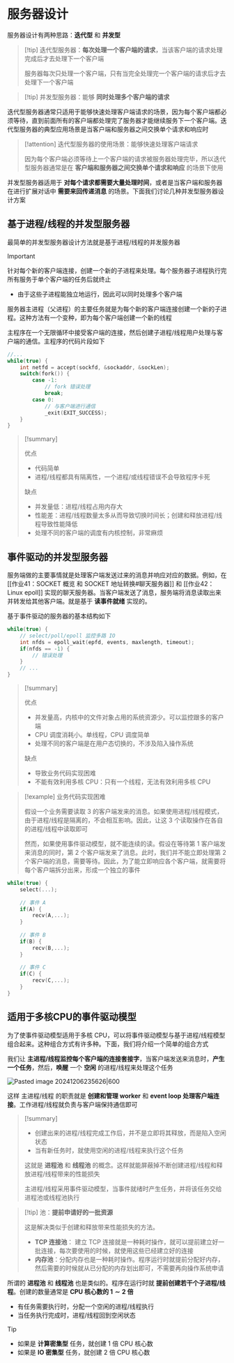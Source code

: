 # 服务器设计

服务器设计有两种思路：**迭代型** 和 **并发型**

> [!tip] 迭代型服务器：**每次处理一个客户端的请求**，当该客户端的请求处理完成后才去处理下一个客户端
> 
> 服务器每次只处理一个客户端，只有当完全处理完一个客户端的请求后才去处理下一个客户端
> 

> [!tip] 并发型服务器：能够 **同时处理多个客户端的请求**

迭代型服务器通常只适用于能够快速处理客户端请求的场景，因为每个客户端都必须等待，直到前面所有的客户端都处理完了服务器才能继续服务下一个客户端。迭代型服务器的典型应用场景是当客户端和服务器之间交换单个请求和响应时

> [!attention] 迭代型服务器的使用场景：能够快速处理客户端请求
> 
> 因为每个客户端必须等待上一个客户端的请求被服务器处理完毕，所以迭代型服务器通常是在 **客户端和服务器之间交换单个请求和响应** 的场景下使用
> 

并发型服务器适用于 **对每个请求都需要大量处理时间**，或者是当客户端和服务器在进行扩展对话中 **需要来回传递消息** 的场景。下面我们讨论几种并发型服务器设计方案

## 基于进程/线程的并发型服务器

最简单的并发型服务器设计方法就是基于进程/线程的并发服务器

> [!important] 
> 
> 针对每个新的客户端连接，创建一个新的子进程来处理。每个服务器子进程执行完所有服务于单个客户端的任务后就终止
> 
> + 由于这些子进程能独立地运行，因此可以同时处理多个客户端
> 
> 服务器主进程（父进程）的主要任务就是为每个新的客户端连接创建一个新的子进程。这种方法有一个变种，即为每个客户端创建一个新的线程
> 

主程序在一个无限循环中接受客户端的连接，然后创建子进程/线程用户处理与客户端的通信。主程序的代码片段如下

```c
//...
while(true) {
	int netfd = accept(sockfd, &sockaddr, &sockLen);
	switch(fork()) {
		case -1:
			// fork 错误处理
			break;
		case 0:
			// 与客户端进行通信
			_exit(EXIT_SUCCESS);
	}
}
```

> [!summary] 
> 
> 优点
> 
> + 代码简单
> + 进程/线程都具有隔离性，一个进程/或线程错误不会导致程序卡死
> 
> 缺点
> 
> + 并发量低：进程/线程占用内存大
> + 性能差：进程/线程数量太多从而导致切换时间长；创建和释放进程/线程导致性能降低
> + 处理不同的客户端的调度有内核控制，非常麻烦
> 

## 事件驱动的并发型服务器

服务端做的主要事情就是处理客户端发送过来的消息并响应对应的数据。例如，在 [[作业41：SOCKET 概览 和 SOCKET 地址转换#聊天服务器]] 和 [[作业42：Linux epoll]] 实现的聊天服务器。当客户端发送了消息，服务端将消息读取出来并转发给其他客户端。就是基于 **读事件就绪** 实现的。

基于事件驱动的服务器的基本结构如下

```c
while(true) {
	// select/poll/epoll 监控多路 IO
	int nfds = epoll_wait(epfd, events, maxlength, timeout);
	if(nfds == -1) {
		// 错误处理
	}
	// ...
}
```

> [!summary] 
> 
> 优点
> + 并发量高，内核中的文件对象占用的系统资源少。可以监控跟多的客户端
> + CPU 调度消耗小。单线程，CPU 调度简单
> + 处理不同的客户端是在用户态切换的，不涉及陷入操作系统
> 
> 缺点
> + 导致业务代码实现困难
> + 不能有效利用多核 CPU：只有一个线程，无法有效利用多核 CPU
> 

> [!example] 业务代码实现困难
> 
> 假设一个业务需要读取 $3$ 的客户端发来的消息。如果使用进程/线程模式，由于进程/线程是隔离的，不会相互影响。因此，让这 $3$ 个读取操作在各自的进程/线程中读取即可
> 
> 然而，如果使用事件驱动模型，就不能连续的读。假设在等待第 $1$ 客户端发来消息的同时，第 $2$ 个客户端发来了消息。此时，我们并不能立即处理第 $2$ 个客户端的消息，需要等待。因此，为了能立即响应各个客户端，就需要将每个客户端拆分出来，形成一个独立的事件
> 

```c
while(true) {
	select(...);
	
	// 事件 A
	if(A) {
		recv(A,...);
	}
	
	// 事件 B
	if(B) {
		recv(B,...);
	}
	
	// 事件 C
	if(C) {
		recv(C,...);
	}
}
```

## 适用于多核CPU的事件驱动模型

为了使事件驱动模型适用于多核 CPU，可以将事件驱动模型与基于进程/线程模型组合起来。这种组合方式有许多种。下面，我们将介绍一个简单的组合方式

我们让 **主进程/线程监控每个客户端的连接套接字**，当客户端发送来消息时，**产生一个任务**，然后，**唤醒** 一个 **空闲** 的进程/线程来处理这个任务

![Pasted image 20241206235626|600](http://cdn.jsdelivr.net/gh/duyupeng36/images@master/obsidian/1755784817077-27f8717a3d0e4b59aaea7abd78d453f3.png)

这样 主进程/线程 的职责就是 **创建和管理 worker** 和 **event loop 处理客户端连接**。工作进程/线程就负责与客户端保持通信即可

> [!summary] 
> 
> + 创建出来的进程/线程完成工作后，并不是立即将其释放，而是陷入空闲状态
> + 当有新任务时，就使用空闲的进程/线程来执行这个任务
> 
> 这就是 **进程池** 和 **线程池** 的概念。这样就能屏蔽掉不断创建进程/线程和释放进程/线程带来的性能损失
> 
> 主进程/线程采用事件驱动模型，当事件就绪时产生任务，并将该任务交给进程池或线程池执行
> 

> [!tip] 池：**提前申请好的一批资源**
> 
> 这是解决类似于创建和释放带来性能损失的方法。
> + **TCP 连接池**： 建立 TCP 连接就是一种耗时操作，就可以提前建立好一批连接，每次要使用的时候，就使用这些已经建立好的连接
> + **内存池**：分配内存也是一种耗时操作。程序运行时就提前分配好内存，然后需要的时候就从已分配的内存划出即可，不需要再向操作系统申请
> 

所谓的 **进程池** 和 **线程池** 也是类似的。程序在运行时就 **提前创建若干个子进程/线程**。创建的数量通常是 **CPU 核心数的 $1\sim 2$ 倍**
+ 有任务需要执行时，分配一个空闲的进程/线程执行
+ 当任务执行完成时，进程/线程回到空闲状态

> [!tip] 
> 
> + 如果是 **计算密集型** 任务，就创建 $1$ 倍 CPU 核心数
> + 如果是 **IO 密集型** 任务，就创建 $2$ 倍 CPU 核心数
> 

